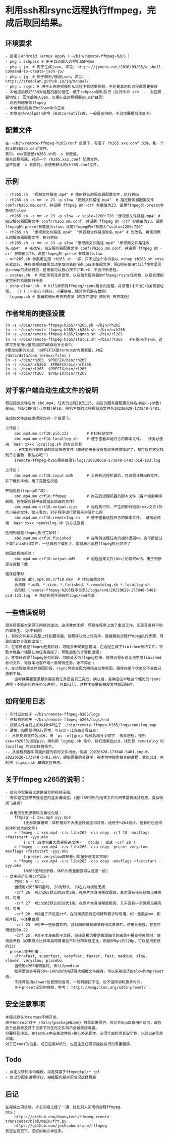 # 利用ssh和rsync远程执行ffmpeg，完成后取回结果。

## 环境要求
    - 部署于Android Termux App内（ ~/bin/remote-ffmpeg-h265 ）
    - pkg i sshpass # 用于自动输入远程机SSH密码
    - pkg i jo  # 用于生成json, 详见: https://jpmens.net/2016/03/05/a-shell-command-to-create-json-jo/
    - pkg i jq  # 用于解析/微调json，详见：https://stedolan.github.io/jq/manual/
    - pkg i rsync # 用于上传原视频和从远程下载结果视频，不论是本地和远程都需要安装
    - 本地提前做好SSH对远程机器的信任，便于sshpass顺利执行（执行命令 ssh ... 对应机器地址； 回车后输入yes，以保存此远程机器到.ssh目录）
    - 远程机器安装ffmpeg
    - 本地和远程执行md5sum命令正常
    - 本地支持realpath命令（来自coreutils库，一般是支持的，不过也要提前注意下）

## 配置文件
    在 ~/bin/remote-ffmpeg-h265/conf 目录下，有若干 rh265.xxx.conf 文件，和一个默认的rh265.conf文件。
    其中，xxx变量是rh265.sh的 -s 参数值。
    每台远程机器，对应一个 rh265.xxx.conf 配置文件。
    当不指定 -s 参数时，会使用默认的rh265.conf文件。
    
## 示例

    - rh265.sh  "视频文件路径.mp4" # 使用默认的服务器配置文件，执行转码
    - rh265.sh -s mm -c 23 -p slow "视频文件路径.mp4"  # 指定服务器配置文件 conf/rh265.mm.conf，并设置 ffmpeg 的 -crf 参数值为23，设置ffmpeg的-preset参数值为slow
    - rh265.sh -s mm -c 23 -p slow -v scale=1280:720 "原视频文件路径.mp4" # 指定服务器配置文件 conf/rh265.mm.conf，并设置 ffmpeg 的 -crf 参数值为23，设置ffmpeg的-preset参数值为slow，设置ffmpeg的vf参数为“scale=1280:720”
    - rh265.sh  "原视频文件路径.mp4"  "原视频文件路径改名.mp4" # 先改名，再使用默认的服务器配置文件，执行转码
    - rh265.sh -s mm -c 23 -p slow "原视频文件路径.mp4" "原视频文件路径改名.mp4"  # 先改名，指定服务器配置文件 conf/rh265.mm.conf，并设置 ffmpeg 的 -crf 参数值为23，设置ffmpeg的-preset参数值为slow
    - nrh265.sh 参数用法跟 rh265.sh 一样，只不过这个命令会以 nohup rh265.sh xxxx 形式运行，并在原视频目录自动生成同名的nohup日志备胎文件，隔1秒用使用tailf命令呈现此nohup的滚动日志，使用者可以放心按下CTRL+C，不会中断进程。
    - status.sh  # 列出所有任务信息，以及每台服务器的ffmpeg/rsync任务数，以便合理指定空闲的机器执行任务
    - stop-clear.sh  # kill掉所有ffmpeg/rsync相关的进程，并清理(未开发)相关残留垃圾。 （！！！不到万不得已，不要使用，除非你机器有故障）
    - logmap.sh # 查看转码历史日志总览（原文件路径 映射到 日志路径）

## 作者常用的捷径设置
    ln -s ~/bin/remote-ffmpeg-h265/rh265.sh ~/bin/rh265
    ln -s ~/bin/remote-ffmpeg-h265/nrh265.sh ~/bin/nrh265
    ln -s ~/bin/remote-ffmpeg-h265/logmap.sh ~/bin/rl265
    ln -s ~/bin/remote-ffmpeg-h265/status.sh ~/bin/rt265   #不使用rh开头，这样可方便用少量前缀加TAB自动补全命令
    #更加偷懒的方式 （$PREFIX是termux的内置变量，对应 /data/data/com.termux/files ）
    ln -s ~/bin/rh265  $PREFIX/bin/rh265
    ln -s ~/bin/nrh265  $PREFIX/bin/nrh265
    ln -s ~/bin/rl265  $PREFIX/bin/rl265
    ln -s ~/bin/rt265  $PREFIX/bin/rt265

## 对于客户端自动生成文件的说明
    假定视频文件名为 abc.mp4, 任务的进程ID是123, 指定的服务器配置文件名中缀(-s参数)是mm, 指定CRF值(-c参数)是18, 随机生成的远程视频源文件名20220628-173848-5481。
    
    生成的文件放在原视频的同一个目录下。
    
    上传前：
        abc.mp4.mm.crf18.pid.123        # PID标记文件
        abc.mp4.mm.crf18.locallog.sh    # 便于查看本地日志的脚本文件。  请务必使用  bash xxxx.locallog.sh 的方式查看
        . #在本程序的目录的自留日志文件（即便使用者没有指定日志或指定了，都可以在这里找到日志备胎，很贴心吧？）
        {remote-ffmpeg-h265程序目录}/logs/20220628-173848-5481-pid-123.log
        
    上传后：
        abc.mp4.mm.crf18.input.md5      # 上传到远程机器后，在远程计算md5文件，并下载到本地，用于完整性校验
        
    开始远程ffmpeg命令时：
        abc.mp4.mm.crf18.ffmpeg         # 推送到远程机器的脚本文件（客户端会瞬间删除，但在服务器中会保留此后缀的文件）
        abc.mp4.mm.crf18.output.size    # 远程执行中，产生的即时结果(mkv文件)的大小描述文件，给人看的，对于程序运行逻辑来讲没什么用
        abc.mp4.mm.crf18.remotelog.sh   # 便于查看远程日志的脚本文件。 请务必使用  bash xxxx.remotelog.sh 的方式查看
        
    检测到远程ffmpeg执行完毕时：
        abc.mp4.mm.crf18.finished       # 在等待远程任务的循环逻辑中，会不断尝试下载finished文件，一旦真的下载到了，那就表示远程ffmpeg执行完毕了
        
    取回远程结果时：
        abc.mp4.mm.crf18.output.md5     # 远程结果文件(mkv)的最终md5，用于判断是否完整下载
        
    程序结束时：
        会生成 abc.mp4.mm.crf18.mkv  # 转码结果文件
        会清理 *.md5、*.size、*.finished、*.remotelog.sh *.locallog.sh
        会归档 {remote-ffmpeg-h265程序目录}/logs/end/20220628-173848-5481-pid-123.log  # 移动到程序源码的logs/end目录

## 一些错误说明
    很多错误基本来源于网络的波动，这点非常无解，尽管在程序上做了重试工作，还是有意料不到的事发生。（水平有限）
    1、有时文件并未完整上传到服务器，但程序认为上传完毕，直接跳到远程ffmpeg执行步骤，导致后面的步骤都出错；
    2、在等待远程ffmpeg任务阶段，可能会出现某些错误，在远程生成了finished标识文件，导致本地客户端误认为任务完成了，导致后面的步骤都出错；
    3、在等待远程ffmpeg任务阶段，可能会因为ffmpeg挂掉，使得远程永远无法生成finished标识文件，导致本地客户端一直等待任务，永不停止；
    4、在远程结果文件取回阶段，rsync可能会因为网络波动等原因，僵死在某个状态又不会自己重新下载。
        这时就需要登录服务器查看任务是否真正完成，确认后，准确定位本地这个僵死的rsync进程（不能是它的任务父进程），将其kill，这样才会重新触发文件取回操作。

## 如何使用日志
    - 实时日志位于 ~/bin/remote-ffmpeg-h265/logs
    - 归档日志位于 ~/bin/remote-ffmpeg-h265/logs/end
    - 视频文件与日志的映射MAP位于 ~/bin/remote-ffmpeg-h265/logs/end/log.map
    - 通常，如果觉得执行异常，可从以下几方面查看日志：
    -- 从原视频文件名出发，用 `ps -ef|grep 视频名部分关键字` 搜索进程，找到exe=rh265的进程pid，再利用 logmap.sh 命令，斜杠搜索此pid，找到其 remotelog 和 locallog 的日志快捷命令。
    -- 从远程机器中可能出错的临时文件出发，例如 20220628-173848-5481.input、20220628-173848-5481.mkv，提取需要的关键字，在本地中搜索相关的进程，拿到pid，再利用 logmap.sh 精确定位日志。

## 关于ffmpeg x265的说明：
    - 适合不需要看太清楚细节的视频压缩。
    - 有保留完整细节强迫症的盆友请绕道。（因h265得到的结果文件的细节常有涂抹观感，类似微观马赛克）

    - 自用视觉无损转码方案优先级：
        ffmpeg -i xxx.mp4 yyy.mp4
            (无参数直接转：体积相对不大质量好速度相对快，适用于h264原片。但有时也会得到体积巨大的文件) 
        > ffmpeg -i xxx.mp4 -c:v libx265 -c:a copy -crf 18 -movflags +faststart -yyy.mkv
            (-crf 18体积最大质量好速度快)   @todo： 试试 -crf 20 ?
        > ffmpeg -i xxx.mp4 -c:v libx265 -c:a copy -preset veryslow -movflags +faststart -yyy.mkv
            (-preset veryslow体积最小质量好速度非常慢)
        > ffmpeg -i xxx.mp4 -c:v libx265 -c:a copy -movflags +faststart -yyy.mkv
            (h265无附加参数，体积小质量勉强可以速度一般)
    - 自用经济实用crf设定：
        范围：0 ~ 51 .
        当使用x265编码器时, 28为默认, 20左右为视觉无损.
        -crf 26  #比h265默认的28优2级，在原片本身清晰度很高，基本没有任何轻微马赛克时，可用
        -crf 27  #比h265默认的28优1级，在原片本身清晰度极高，几乎没有一点微观马赛克时，可用
        -crf 28  #相当于不设定crf，在对画质没有任何特殊要求时可用，如一些歌曲mv，影视片段，不注重微观
        -crf 23  #对于一些很喜欢的，且对画质微观细节有很高要求的，使用此参数，甚至可调低到20~22
        -crf 25  #对于本身画质不太好，但还是极力要求微观细节的画质不要变得再烂时，使用此参数（如果原片比特率高得离谱且不和分辨率成正比，例如6Mbps的720p，可以使用更低的23）
    - preset由快到慢：
        ultrafast, superfast, veryfast, faster, fast, medium, slow, slower, veryslow, placebo.
        当使用x265编码器时, 默认为medium.
        如果愿意多等待50%~100%的时间获得大幅度文件瘦身，可以采用经济的slow作为preset值.
        不推荐使用slower及更慢的选项，一般机器扛不住，也不值得消耗更多时间.
        关于preset设定的效益，参考： https://magiclen.org/x265-preset/ .
        

## 安全注意事项
    本程式默认为termux环境开发。
    由于Android对于 /data/{packageName} 目录自带保护，仅允许App自身用户访问，故存放于此目录及其子目录下的任何文件均不会被直接泄露。
    但要特别注意，在termux中安装软件包/执行外来脚本，必须全面检查其安全性，以防SSH信息泄露。
    对于已root的设备，或已启用ADB的，也应注意任何可能被执行的有害程序。
        
        
## Todo
    - 自定义转码命令模板，拟定保存于ffmpegtpl/*.tpl
    - 自动分配多进程转码，根据服务器空闲情况选择机器
        
## 后记
    在完成此项目后，才去网络上搜了一通，找到别人实现的远程ffmpeg，
    地址：
        https://github.com/dannytech/ffmpeg-remote-transcoder/blob/main/frt.py
        https://github.com/joshuaboniface/rffmpeg
    有空去研究下，把好的地方学进来。

